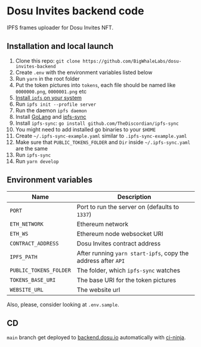 # Dosu Invites backend code

IPFS frames uploader for Dosu Invites NFT.

## Installation and local launch

1. Clone this repo: `git clone https://github.com/BigWhaleLabs/dosu-invites-backend`
2. Create `.env` with the environment variables listed below
3. Run `yarn` in the root folder
4. Put the token pictures into `tokens`, each file should be named like `0000000.png`, `0000001.png` etc
5. [Install `ipfs` on your system](https://docs.ipfs.io/install/command-line/#official-distributions)
6. Run `ipfs init --profile server`
7. Run the daemon `ipfs daemon`
8. Install [GoLang](https://go.dev/dl/) and [ipfs-sync](https://github.com/TheDiscordian/ipfs-sync)
9. Install `ipfs-sync`: `go install github.com/TheDiscordian/ipfs-sync`
10. You might need to add installed go binaries to your `$HOME`
11. Create `~/.ipfs-sync-example.yaml` similar to `.ipfs-sync-example.yaml`
12. Make sure that `PUBLIC_TOKENS_FOLDER` and `Dir` inside `~/.ipfs-sync.yaml` are the same
13. Run `ipfs-sync`
14. Run `yarn develop`

## Environment variables

| Name                   | Description                                                   |
| ---------------------- | ------------------------------------------------------------- |
| `PORT`                 | Port to run the server on (defaults to `1337`)                |
| `ETH_NETWORK`          | Ethereum network                                              |
| `ETH_WS`               | Ethereum node websocket URI                                   |
| `CONTRACT_ADDRESS`     | Dosu Invites contract address                                 |
| `IPFS_PATH`            | After running `yarn start-ipfs`, copy the address after `API` |
| `PUBLIC_TOKENS_FOLDER` | The folder, which `ipfs-sync` watches                         |
| `TOKENS_BASE_URI`      | The base URI for the token pictures                           |
| `WEBSITE_URL`          | The website url                                               |

Also, please, consider looking at `.env.sample`.

## CD

`main` branch get deployed to [backend.dosu.io](https://backend.dosu.io) automatically with [ci-ninja](https://github.com/backmeupplz/ci-ninja).
